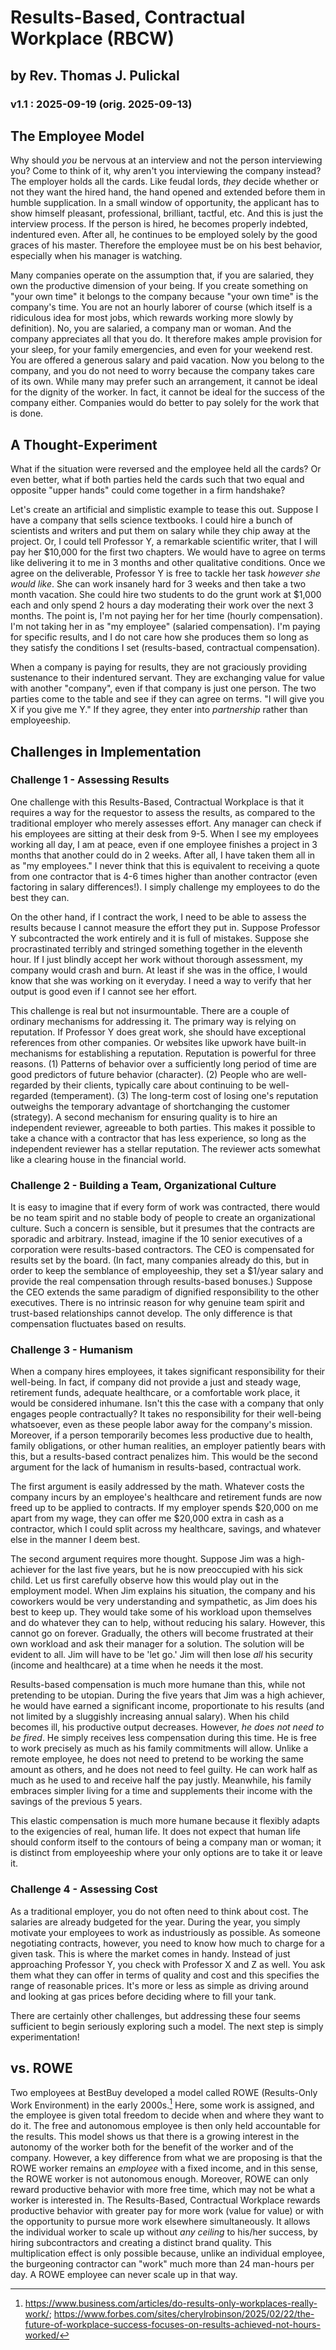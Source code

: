 # Results-Based, Contractual Workplace (RBCW)
## by Rev. Thomas J. Pulickal
### v1.1 : 2025-09-19 (orig. 2025-09-13)

## The Employee Model
Why should *you* be nervous at an interview and not the person interviewing you? Come to think of it, why aren't you interviewing the company instead? The employer holds all the cards. Like feudal lords, *they* decide whether or not they want the hired hand, the hand opened and extended before them in humble supplication. In a small window of opportunity, the applicant has to show himself pleasant, professional, brilliant, tactful, etc. And this is just the interview process. If the person is hired, he becomes properly indebted, indentured even. After all, he continues to be employed solely by the good graces of his master. Therefore the employee must be on his best behavior, especially when his manager is watching.

Many companies operate on the assumption that, if you are salaried, they own the productive dimension of your being. If you create something on "your own time" it belongs to the company because "your own time" is the company's time. You are not an hourly laborer of course (which itself is a ridiculous idea for most jobs, which rewards working more slowly by definition). No, you are salaried, a company man or woman. And the company appreciates all that you do. It therefore makes ample provision for your sleep, for your family emergencies, and even for your weekend rest. You are offered a generous salary and paid vacation. Now you belong to the company, and you do not need to worry because the company takes care of its own. While many may prefer such an arrangement, it cannot be ideal for the dignity of the worker. In fact, it cannot be ideal for the success of the company either. Companies would do better to pay solely for the work that is done. 

## A Thought-Experiment
What if the situation were reversed and the employee held all the cards? Or even better, what if both parties held the cards such that two equal and opposite "upper hands" could come together in a firm handshake?

Let's create an artificial and simplistic example to tease this out. Suppose I have a company that sells science textbooks. I could hire a bunch of scientists and writers and put them on salary while they chip away at the project. Or, I could tell Professor Y, a remarkable scientific writer, that I will pay her $10,000 for the first two chapters. We would have to agree on terms like delivering it to me in 3 months and other qualitative conditions. Once we agree on the deliverable, Professor Y is  free to tackle her task *however she would like*. She can work insanely hard for 3 weeks and then take a two month vacation. She could hire two students to do the grunt work at $1,000 each and only spend 2 hours a day moderating their work over the next 3 months. The point is, I'm not paying her for her time (hourly compensation). I'm not taking her in as "my employee" (salaried compensation). I'm paying for specific results, and I do not care how she produces them so long as they satisfy the conditions I set (results-based, contractual compensation).

When a company is paying for results, they are not graciously providing sustenance to their indentured servant. They are exchanging value for value with another "company", even if that company is just one person. The two parties come to the table and see if they can agree on terms. "I will give you X if you give me Y." If they agree, they enter into *partnership* rather than employeeship.

## Challenges in Implementation
### Challenge 1 - Assessing Results
One challenge with this Results-Based, Contractual Workplace is that it requires a way for the requestor to assess the results, as compared to the traditional employer who merely assesses effort. Any manager can check if his employees are sitting at their desk from 9-5. When I see my employees working all day, I am at peace, even if one employee finishes a project in 3 months that another could do in 2 weeks. After all, I have taken them all in as "my employees." I never think that this is equivalent to receiving a quote from one contractor that is 4-6 times higher than another contractor (even factoring in salary differences!). I simply challenge my employees to do the best they can. 

On the other hand, if I contract the work, I need to be able to assess the results because I cannot measure the effort they put in. Suppose Professor Y subcontracted the work entirely and it is full of mistakes. Suppose she procrastinated terribly and stringed something together in the eleventh hour. If I just blindly accept her work without thorough assessment, my company would crash and burn. At least if she was in the office, I would know that she was working on it everyday. I need a way to verify that her output is good even if I cannot see her effort. 

This challenge is real but not insurmountable. There are a couple of ordinary mechanisms for addressing it. The primary way is relying on reputation. If Professor Y does great work, she should have exceptional references from other companies. Or websites like upwork have built-in mechanisms for establishing a reputation. Reputation is powerful for three reasons. (1) Patterns of behavior over a sufficiently long period of time are good predictors of future behavior (character). (2) People who are well-regarded by their clients, typically care about continuing to be well-regarded (temperament). (3) The long-term cost of losing one's reputation outweighs the temporary advantage of shortchanging the customer (strategy). A second mechanism for ensuring quality is to hire an independent reviewer, agreeable to both parties. This makes it possible to take a chance with a contractor that has less experience, so long as the independent reviewer has a stellar reputation. The reviewer acts somewhat like a clearing house in the financial world. 

### Challenge 2 - Building a Team, Organizational Culture
It is easy to imagine that if every form of work was contracted, there would be no team spirit and no stable body of people to create an organizational culture. Such a concern is sensible, but it presumes that the contracts are sporadic and arbitrary. Instead, imagine if the 10 senior executives of a corporation were results-based contractors. The CEO is compensated for results set by the board. (In fact, many companies already do this, but in order to keep the semblance of employeeship, they set a $1/year salary and provide the real compensation through results-based bonuses.) Suppose the CEO extends the same paradigm of dignified responsibility to the other executives. There is no intrinsic reason for why genuine team spirit and trust-based relationships cannot develop. The only difference is that compensation fluctuates based on results. 

### Challenge 3 - Humanism
When a company hires employees, it takes significant responsibility for their well-being. In fact, if company did not provide a just and steady wage, retirement funds, adequate healthcare, or a comfortable work place, it would be considered inhumane. Isn't this the case with a company that only engages people contractually? It takes no responsibility for their well-being whatsoever, even as these people labor away for the company's mission. Moreover, if a person temporarily becomes less productive due to health, family obligations, or other human realities, an employer patiently bears with this, but a results-based contract penalizes him. This would be the second argument for the lack of humanism in results-based, contractual work.

The first argument is easily addressed by the math. Whatever costs the company incurs by an employee's healthcare and retirement funds are now freed up to be applied to contracts. If my employer spends $20,000 on me apart from my wage, they can offer me $20,000 extra in cash as a contractor, which I could split across my healthcare, savings, and whatever else in the manner I deem best.

The second argument requires more thought. Suppose Jim was a high-achiever for the last five years, but he is now preoccupied with his sick child. Let us first carefully observe how this would play out in the employment model. When Jim explains his situation, the company and his coworkers would be very understanding and sympathetic, as Jim does his best to keep up. They would take some of his workload upon themselves and do whatever they can to help, without reducing his salary. However, this cannot go on forever. Gradually, the others will become frustrated at their own workload and ask their manager for a solution. The solution will be evident to all. Jim will have to be 'let go.' Jim will then lose *all* his security (income and healthcare) at a time when he needs it the most.

Results-based compensation is much more humane than this, while not pretending to be utopian. During the five years that Jim was a high achiever, he would have earned a significant income, proportionate to his results (and not limited by a sluggishly increasing annual salary). When his child becomes ill, his productive output decreases. However, *he does not need to be fired*. He simply receives less compensation during this time. He is free to work precisely as much as his family commitments will allow. Unlike a remote employee, he does not need to pretend to be working the same amount as others, and he does not need to feel guilty. He can work half as much as he used to and receive half the pay justly. Meanwhile, his family embraces simpler living for a time and supplements their income with the savings of the previous 5 years. 

This elastic compensation is much more humane because it flexibly adapts to the exigencies of real, human life. It does not expect that human life should conform itself to the contours of being a company man or woman; it is distinct from employeeship where your only options are to take it or leave it.
### Challenge 4 - Assessing Cost
As a traditional employer, you do not often need to think about cost. The salaries are already budgeted for the year. During the year, you simply motivate your employees to work as industriously as possible. As someone negotiating contracts, however, you need to know how much to charge for a given task. This is where the market comes in handy. Instead of just approaching Professor Y, you check with Professor X and Z as well. You ask them what they can offer in terms of quality and cost and this specifies the range of reasonable prices. It's more or less as simple as driving around and looking at gas prices before deciding where to fill your tank.

There are certainly other challenges, but addressing these four seems sufficient to begin seriously exploring such a model. The next step is simply experimentation!

## vs. ROWE
Two employees at BestBuy developed a model called ROWE (Results-Only Work Environment) in the early 2000s.[^1] Here, some work is assigned, and the employee is given total freedom to decide when and where they want to do it. The free and autonomous employee is then only held accountable for the results. This model shows us that there is a growing interest in the autonomy of the worker both for the benefit of the worker and of the company. However, a key difference from what we are proposing is that the ROWE worker remains an *employee* with a fixed income, and in this sense, the ROWE worker is not autonomous enough. Moreover, ROWE can only reward productive behavior with more free time, which may not be what a worker is interested in. The Results-Based, Contractual Workplace rewards productive behavior with greater pay for more work (value for value) or with the opportunity to pursue more work elsewhere simultaneously. It allows the individual worker to scale up without *any ceiling* to his/her success, by hiring subcontractors and creating a distinct brand quality. This multiplication effect is only possible because, unlike an individual employee, the burgeoning contractor can "work" much more than 24 man-hours per day. A ROWE employee can never scale up in that way.

[^1]: https://www.business.com/articles/do-results-only-workplaces-really-work/; https://www.forbes.com/sites/cherylrobinson/2025/02/22/the-future-of-workplace-success-focuses-on-results-achieved-not-hours-worked/
